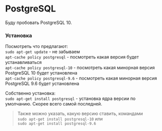 # PostgreSQL
Буду пробовать PostgreSQL 10.

### Установка
Посмотреть что предлагают:  
`sudo apt-get update` - не забываем  
`apt-cache policy postgresql` - посмотреть какая версия будет устанавливаться  
`apt-cache policy postgresql-10` - посмотреть какая минорная версия PostgreSQL 10 будет установлена  
`apt-cache policy postgresql-9.6` - посмотреть какая минорная версия PostgreSQL 9.6 будет установлена  

Собственно установка:  
`sudo apt-get install postgresql` - установка ядра версии по умолчанию. Скорее всего самой последней.  
> Также можно указать, какую версию ставить, командами  
> `sudo apt-get install postgresql-10` или  
> `sudo apt-get install postgresql-9.6`  
